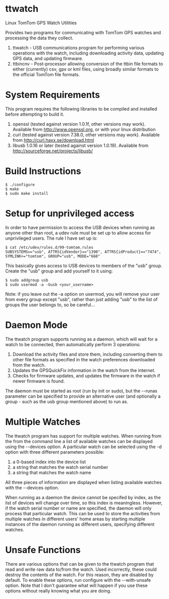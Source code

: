 ttwatch
=======

Linux TomTom GPS Watch Utilities

Provides two programs for communicating with TomTom GPS watches and processing
the data they collect.

1. ttwatch - USB communications program for performing various operations
             with the watch, including downloading activity data, updating
             GPS data, and updating firmware.
2. ttbincnv - Post-processor allowing conversion of the ttbin file formats
              to either (currently) csv, gpx or kml files, using broadly
              similar formats to the official TomTom file formats.

System Requirements
===================

This program requires the following libraries to be compiled and installed
before attempting to build it.

1. openssl (tested against version 1.0.1f, other versions may work).
   Available from http://www.openssl.org, or with your linux distribution
1. curl (tested against version 7.38.0, other versions may work).
   Available from http://curl.haxx.se/download.html
2. libusb 1.0.16 or later (tested against version 1.0.19).
   Available from http://sourceforge.net/projects/libusb/

Build Instructions
==================

```
$ ./configure
$ make
$ sudo make install
```

Setup for unprivileged access
=============================

In order to have permission to access the USB devices when running as anyone
other than root, a udev rule must be set up to allow access for unprivileged
users. The rule I have set up is:

```
$ cat /etc/udev/rules.d/99-tomtom.rules
SUBSYSTEMS=="usb", ATTRS{idVendor}=="1390", ATTRS{idProduct}=="7474", SYMLINK+="tomtom", GROUP="usb", MODE="660"
```

This basically gives access to USB devices to members of the "usb" group.
Create the "usb" group and add yourself to it using:

```
$ sudo addgroup usb
$ sudo usermod -a -Gusb <your_username>
```

Note: if you leave out the -a option on usermod, you will remove your user
      from every group except "usb", rather than just adding "usb" to the
      list of groups the user belongs to, so be careful...

Daemon Mode
===========

The ttwatch program supports running as a daemon, which will wait for a watch
to be connected, then automatically perform 3 operations:

1. Download the activity files and store them, including converting them to
   other file formats as specified in the watch preferences downloaded from
   the watch.
2. Updates the GPSQuickFix information in the watch from the internet.
3. Checks for firmware updates, and updates the firmware in the watch if
   newer firmware is found.

The daemon must be started as root (run by init or sudo), but the --runas
parameter can be specified to provide an alternative user (and optionally
a group - such as the usb group mentioned above) to run as.

Multiple Watches
================

The ttwatch program has support for multiple watches. When running from the
from the command line a list of available watches can be displayed using the
--devices option. A particular watch can be selected using the -d option with
three different parameters possible:

1. a 0-based index into the device list
2. a string that matches the watch serial number
3. a string that matches the watch name

All three pieces of information are displayed when listing available watches
with the --devices option.

When running as a daemon the device cannot be specifed by index, as the list
of devices will change over time, so this index is meaningless. However, if
the watch serial number or name are specified, the daemon will only process
that particular watch. This can be used to store the activities from multiple
watches in different users' home areas by starting multiple instances of the
daemon running as different users, specifying different watches.

Unsafe Functions
================

There are various options that can be given to the ttwatch program that read
and write raw data to/from the watch. Used incorrectly, these could destroy
the contents of the watch. For this reason, they are disabled by default. To
enable these options, run configure with the --with-unsafe option. Note that
I don't guarantee what will happen if you use these options without really
knowing what you are doing.


